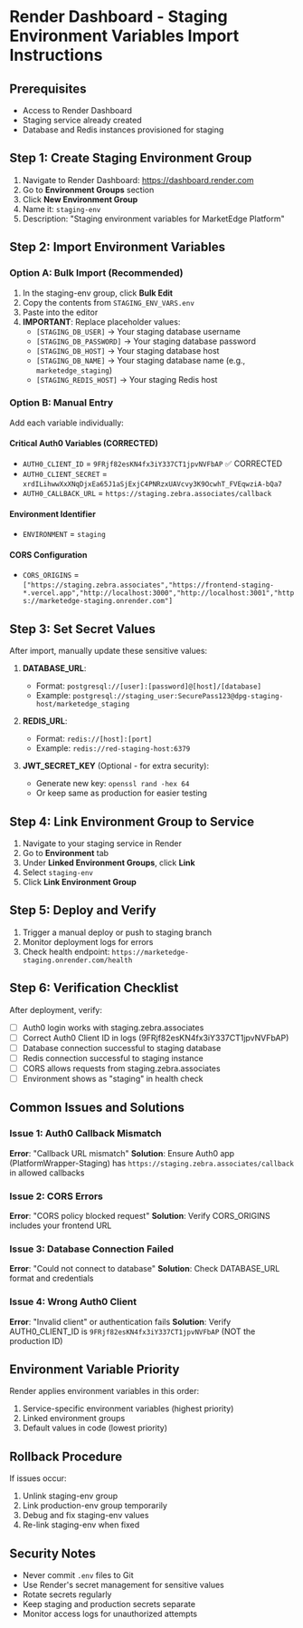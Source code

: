 # Render Dashboard - Staging Environment Variables Import Instructions

## Prerequisites
- Access to Render Dashboard
- Staging service already created
- Database and Redis instances provisioned for staging

## Step 1: Create Staging Environment Group

1. Navigate to Render Dashboard: https://dashboard.render.com
2. Go to **Environment Groups** section
3. Click **New Environment Group**
4. Name it: `staging-env`
5. Description: "Staging environment variables for MarketEdge Platform"

## Step 2: Import Environment Variables

### Option A: Bulk Import (Recommended)
1. In the staging-env group, click **Bulk Edit**
2. Copy the contents from `STAGING_ENV_VARS.env`
3. Paste into the editor
4. **IMPORTANT**: Replace placeholder values:
   - `[STAGING_DB_USER]` → Your staging database username
   - `[STAGING_DB_PASSWORD]` → Your staging database password
   - `[STAGING_DB_HOST]` → Your staging database host
   - `[STAGING_DB_NAME]` → Your staging database name (e.g., `marketedge_staging`)
   - `[STAGING_REDIS_HOST]` → Your staging Redis host

### Option B: Manual Entry
Add each variable individually:

#### Critical Auth0 Variables (CORRECTED)
- `AUTH0_CLIENT_ID` = `9FRjf82esKN4fx3iY337CT1jpvNVFbAP` ✅ CORRECTED
- `AUTH0_CLIENT_SECRET` = `xrdILihwwXxXNqDjxEa65J1aSjExjC4PNRzxUAVcvy3K9OcwhT_FVEqwziA-bQa7`
- `AUTH0_CALLBACK_URL` = `https://staging.zebra.associates/callback`

#### Environment Identifier
- `ENVIRONMENT` = `staging`

#### CORS Configuration
- `CORS_ORIGINS` = `["https://staging.zebra.associates","https://frontend-staging-*.vercel.app","http://localhost:3000","http://localhost:3001","https://marketedge-staging.onrender.com"]`

## Step 3: Set Secret Values

After import, manually update these sensitive values:

1. **DATABASE_URL**:
   - Format: `postgresql://[user]:[password]@[host]/[database]`
   - Example: `postgresql://staging_user:SecurePass123@dpg-staging-host/marketedge_staging`

2. **REDIS_URL**:
   - Format: `redis://[host]:[port]`
   - Example: `redis://red-staging-host:6379`

3. **JWT_SECRET_KEY** (Optional - for extra security):
   - Generate new key: `openssl rand -hex 64`
   - Or keep same as production for easier testing

## Step 4: Link Environment Group to Service

1. Navigate to your staging service in Render
2. Go to **Environment** tab
3. Under **Linked Environment Groups**, click **Link**
4. Select `staging-env`
5. Click **Link Environment Group**

## Step 5: Deploy and Verify

1. Trigger a manual deploy or push to staging branch
2. Monitor deployment logs for errors
3. Check health endpoint: `https://marketedge-staging.onrender.com/health`

## Step 6: Verification Checklist

After deployment, verify:

- [ ] Auth0 login works with staging.zebra.associates
- [ ] Correct Auth0 Client ID in logs (9FRjf82esKN4fx3iY337CT1jpvNVFbAP)
- [ ] Database connection successful to staging database
- [ ] Redis connection successful to staging instance
- [ ] CORS allows requests from staging.zebra.associates
- [ ] Environment shows as "staging" in health check

## Common Issues and Solutions

### Issue 1: Auth0 Callback Mismatch
**Error**: "Callback URL mismatch"
**Solution**: Ensure Auth0 app (PlatformWrapper-Staging) has `https://staging.zebra.associates/callback` in allowed callbacks

### Issue 2: CORS Errors
**Error**: "CORS policy blocked request"
**Solution**: Verify CORS_ORIGINS includes your frontend URL

### Issue 3: Database Connection Failed
**Error**: "Could not connect to database"
**Solution**: Check DATABASE_URL format and credentials

### Issue 4: Wrong Auth0 Client
**Error**: "Invalid client" or authentication fails
**Solution**: Verify AUTH0_CLIENT_ID is `9FRjf82esKN4fx3iY337CT1jpvNVFbAP` (NOT the production ID)

## Environment Variable Priority

Render applies environment variables in this order:
1. Service-specific environment variables (highest priority)
2. Linked environment groups
3. Default values in code (lowest priority)

## Rollback Procedure

If issues occur:
1. Unlink staging-env group
2. Link production-env group temporarily
3. Debug and fix staging-env values
4. Re-link staging-env when fixed

## Security Notes

- Never commit `.env` files to Git
- Use Render's secret management for sensitive values
- Rotate secrets regularly
- Keep staging and production secrets separate
- Monitor access logs for unauthorized attempts
